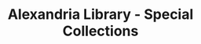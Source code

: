 ---
layout: repo
title: "Alexandria Library - Special Collections"
id: 16515
permalink: repos/16515/
---